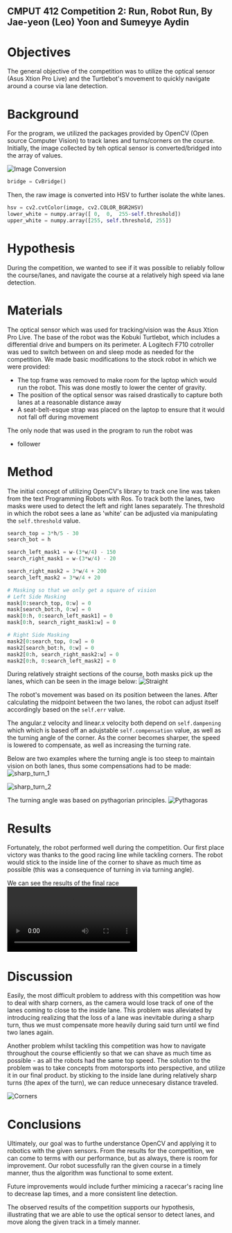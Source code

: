 ## CMPUT 412 Competition 2: Run, Robot Run, By Jae-yeon (Leo) Yoon and Sumeyye Aydin ##

Objectives
==========

The general objective of the competition was to utilize the optical sensor (Asus Xtion Pro Live) and the Turtlebot's movement to quickly navigate around a course via lane detection.


Background
==========
For the program, we utilized the packages provided by OpenCV (Open source Computer Vision) to track lanes and turns/corners on the course. Initially, the image collected by teh optical sensor is converted/bridged into the array of values.

![Image Conversion](http://wiki.ros.org/cv_bridge/Tutorials/ConvertingBetweenROSImagesAndOpenCVImagesPython?action=AttachFile&do=get&target=cvbridge3.png) 

```python 
bridge = CvBridge() 
```

Then, the raw image is converted into HSV to further isolate the white lanes.

```python
hsv = cv2.cvtColor(image, cv2.COLOR_BGR2HSV)
lower_white = numpy.array([ 0,  0,  255-self.threshold])
upper_white = numpy.array([255, self.threshold, 255])
```

Hypothesis
==========

During the competition, we wanted to see if it was possible to reliably follow the course/lanes, and navigate the course at a relatively high speed via lane detection. 

Materials
=========
The optical sensor which was used for tracking/vision was the Asus Xtion Pro Live.
The base of the robot was the Kobuki Turtlebot, which includes a differential drive and bumpers on its perimeter.
A Logitech F710 cotroller was ued to switch between on and sleep mode as needed for the competition.
We made basic modifications to the stock robot in which we were provided:
  * The top frame was removed to make room for the laptop which would run the robot. This was done mostly to lower the center of gravity.
  * The position of the optical sensor was raised drastically to capture both lanes at a reasonable distance away
  * A seat-belt-esque strap was placed on the laptop to ensure that it would not fall off during movement

The only node that was used in the program to run the robot was
* follower

Method
======

 The initial concept of utilizing OpenCV's library to track one line was taken from the text Programming Robots with Ros. To track both the lanes, two masks were used to detect the left and right lanes separately. The threshold in which the robot sees a lane as 'white' can be adjusted via manipulating the ``` self.threshold ``` value.

```python
search_top = 3*h/5 - 30
search_bot = h

search_left_mask1 = w-(3*w/4) - 150 
search_right_mask1 = w-(3*w/4) - 20

search_right_mask2 = 3*w/4 + 200
search_left_mask2 = 3*w/4 + 20

# Masking so that we only get a square of vision
# Left Side Masking
mask[0:search_top, 0:w] = 0
mask[search_bot:h, 0:w] = 0
mask[0:h, 0:search_left_mask1] = 0
mask[0:h, search_right_mask1:w] = 0

# Right Side Masking
mask2[0:search_top, 0:w] = 0
mask2[search_bot:h, 0:w] = 0
mask2[0:h, search_right_mask2:w] = 0
mask2[0:h, 0:search_left_mask2] = 0	
```

 During relatively straight sections of the course, both masks pick up the lanes, which can be seen in the image below:
![Straight](https://github.com/leoyoon17/CMPUT-412-Competition-2/blob/master/docs/straight.png)

 The robot's movement was based on its position between the lanes. After calculating the midpoint between the two lanes, the robot can adjust itself accordingly based on the ``` self.err ``` value.

 The angular.z velocity and linear.x velocity both depend on ``` self.dampening ``` which which is based off an adujstable ``` self.compensation ``` value, as well as the turning angle of the corner.
 As the corner becomes sharper, the speed is lowered to compensate, as well as increasing the turning rate.

 Below are two examples where the turning angle is too steep to maintain vision on both lanes, thus some compensations had to be made:
![sharp_turn_1](https://github.com/leoyoon17/CMPUT-412-Competition-2/blob/master/docs/sharp_turn.png)

![sharp_turn_2](https://github.com/leoyoon17/CMPUT-412-Competition-2/blob/master/docs/sharp_turn.png)

 The turning angle was based on pythagorian principles.
![Pythagoras](https://github.com/leoyoon17/CMPUT-412-Competition-2/blob/master/docs/pythagoras.gif)


Results
========

 Fortunately, the robot performed well during the competition. Our first place victory was thanks to the good racing line while tackling corners. The robot would stick to the inside line of the corner to shave as much time as possible (this was a consequence of turning in via turning angle).

We can see the results of the final race ![here](https://github.com/leoyoon17/CMPUT-412-Competition-2/blob/master/docs/race.mp4)

Discussion
==========
Easily, the most difficult problem to address with this competition was how to deal with sharp corners, as the camera would lose track of one of the lanes coming to close to the inside lane. This problem was alleviated by introducing realizing that the loss of a lane was inevitable during a sharp turn, thus we must compensate more heavily during said turn until we find two lanes again.

Another problem whilst tackling this competition was how to navigate throughout the course efficiently so that we can shave as much time as possible - as all the robots had the same top speed. The solution to the problem was to take concepts from motorsports into perspective, and utilize it in our final product. by sticking to the inside lane during relatively sharp turns (the apex of the turn), we can reduce unnecesary distance traveled.

![Corners](https://github.com/leoyoon17/CMPUT-412-Competition-2/blob/master/docs/corner.jpg)

Conclusions
===========
Ultimately, our goal was to furthe understance OpenCV and applying it to robotics with the given sensors. From the results for the competition, we can come to terms with our performance, but as always, there is room for improvement. Our robot sucessfully ran the given course in a timely manner, thus the algorithm was functional to some extent.

Future improvements would include further mimicing a racecar's racing line to decrease lap times, and a more consistent line detection.

The observed results of the competition supports our hypothesis, illustrating that we are able to use the optical sensor to detect lanes, and move along the given track in a timely manner.



